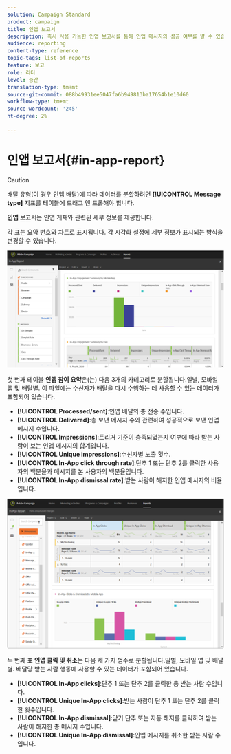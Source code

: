 ```yaml
---
solution: Campaign Standard
product: campaign
title: 인앱 보고서
description: 즉시 사용 가능한 인앱 보고서를 통해 인앱 메시지의 성공 여부를 알 수 있습니다.
audience: reporting
content-type: reference
topic-tags: list-of-reports
feature: 보고
role: 리더
level: 중간
translation-type: tm+mt
source-git-commit: 088b49931ee5047fa6b949813ba17654b1e10d60
workflow-type: tm+mt
source-wordcount: '245'
ht-degree: 2%

---
```



# 인앱 보고서{#in-app-report}

>[!CAUTION]
>
>배달 유형(이 경우 인앱 배달)에 따라 데이터를 분할하려면 **[!UICONTROL Message type]** 지표를 테이블에 드래그 앤 드롭해야 합니다.

**인앱** 보고서는 인앱 게재와 관련된 세부 정보를 제공합니다.

각 표는 요약 번호와 차트로 표시됩니다. 각 시각화 설정에 세부 정보가 표시되는 방식을 변경할 수 있습니다.

![](assets/inapp_report.png)

첫 번째 테이블 **인앱 참여 요약**&#x200B;은(는) 다음 3개의 카테고리로 분할됩니다.일별, 모바일 앱 및 배달별. 이 파일에는 수신자가 배달을 다시 수행하는 데 사용할 수 있는 데이터가 포함되어 있습니다.

* **[!UICONTROL Processed/sent]**:인앱 배달의 총 전송 수입니다.
* **[!UICONTROL Delivered]**:총 보낸 메시지 수와 관련하여 성공적으로 보낸 인앱 메시지 수입니다.
* **[!UICONTROL Impressions]**:트리거 기준이 충족되었는지 여부에 따라 받는 사람이 보는 인앱 메시지의 합계입니다.
* **[!UICONTROL Unique impressions]**:수신자별 노출 횟수.
* **[!UICONTROL In-App click through rate]**:단추 1 또는 단추 2를 클릭한 사용자의 백분율과 메시지를 본 사용자의 백분율입니다.
* **[!UICONTROL In-App dismissal rate]**:받는 사람이 해지한 인앱 메시지의 비율입니다.

![](assets/inapp_report_1.png)

두 번째 표 **인앱 클릭 및 취소**&#x200B;는 다음 세 가지 범주로 분할됩니다.일별, 모바일 앱 및 배달별. 배달당 받는 사람 행동에 사용할 수 있는 데이터가 포함되어 있습니다.

* **[!UICONTROL In-App clicks]**:단추 1 또는 단추 2를 클릭한 총 받는 사람 수입니다.
* **[!UICONTROL Unique In-App clicks]**:받는 사람이 단추 1 또는 단추 2를 클릭한 횟수입니다.
* **[!UICONTROL In-App dismissal]**:닫기 단추 또는 자동 해지를 클릭하여 받는 사람이 해지한 총 메시지 수입니다.
* **[!UICONTROL Unique In-App dismissal]**:인앱 메시지를 취소한 받는 사람 수입니다.

